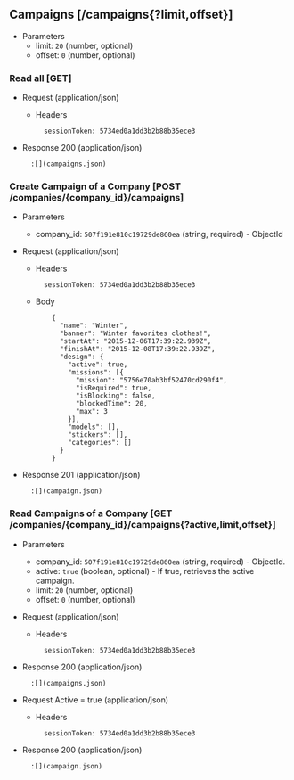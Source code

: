 ## Campaigns [/campaigns{?limit,offset}]

+ Parameters
    + limit: `20` (number, optional)
    + offset: `0` (number, optional)

### Read all [GET]

+ Request (application/json)

    + Headers

            sessionToken: 5734ed0a1dd3b2b88b35ece3

+ Response 200 (application/json)

        :[](campaigns.json)

### Create Campaign of a Company [POST /companies/{company_id}/campaigns]

+ Parameters
    + company_id: `507f191e810c19729de860ea` (string, required) - ObjectId

+ Request (application/json)

    + Headers

            sessionToken: 5734ed0a1dd3b2b88b35ece3

    + Body

              {
                "name": "Winter",
                "banner": "Winter favorites clothes!",
                "startAt": "2015-12-06T17:39:22.939Z",
                "finishAt": "2015-12-08T17:39:22.939Z",
                "design": {
                  "active": true,
                  "missions": [{
                    "mission": "5756e70ab3bf52470cd290f4",
                    "isRequired": true,
                    "isBlocking": false,
                    "blockedTime": 20,
                    "max": 3
                  }],
                  "models": [],
                  "stickers": [],
                  "categories": []
                }
              }

+ Response 201 (application/json)

        :[](campaign.json)

### Read Campaigns of a Company [GET /companies/{company_id}/campaigns{?active,limit,offset}]

+ Parameters
    + company_id: `507f191e810c19729de860ea` (string, required) - ObjectId.
    + active: `true` (boolean, optional) - If true, retrieves the active campaign.
    + limit: `20` (number, optional)
    + offset: `0` (number, optional)

+ Request (application/json)

    + Headers

            sessionToken: 5734ed0a1dd3b2b88b35ece3

+ Response 200 (application/json)

        :[](campaigns.json)

+ Request Active = true (application/json)

    + Headers

            sessionToken: 5734ed0a1dd3b2b88b35ece3

+ Response 200 (application/json)

        :[](campaign.json)
